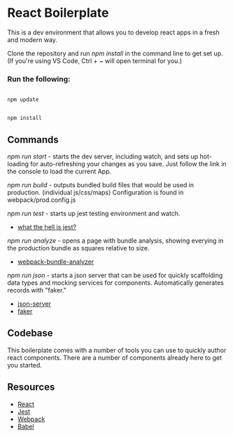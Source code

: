 # React Boilerplate

This is a dev environment that allows you to develop react apps in a fresh and modern way.

Clone the repository and run *npm install* in the command line to get set up.  (If you're using VS Code, Ctrl + ~ will open terminal for you.)

### Run the following:

<code>
npm update

npm install
</code>

## Commands
*npm run start* - starts the dev server, including watch, and sets up hot-loading for auto-refreshing your changes as you save.  Just follow the link in the console to load the current App.

*npm run build* - outputs bundled build files that would be used in production. (individual js/css/maps)  Configuration is found in webpack/prod.config.js

*npm run test* - starts up jest testing environment and watch.

* [what the hell is jest?](https://facebook.github.io/jest/)

*npm run analyze* - opens a page with bundle analysis, showing everying in the production bundle as squares relative to size.

* [webpack-bundle-analyzer](https://github.com/webpack-contrib/webpack-bundle-analyzer)

*npm run json* - starts a json server that can be used for quickly scaffolding data types and mocking services for components. Automatically generates records with "faker."

* [json-server](https://github.com/typicode/json-server)
* [faker](https://github.com/Marak/Faker.js)

## Codebase
This boilerplate comes with a number of tools you can use to quickly author react components.  There are a number of components already here to get you started.

## Resources
* [React](https://reactjs.org/)
* [Jest](https://facebook.github.io/jest/)
* [Webpack](https://webpack.js.org/)
* [Babel](https://babeljs.io/learn-es2015/)